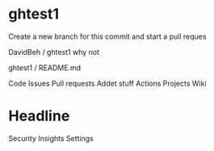 # ghtest1

Create a new branch for this commit and start a pull reques

DavidBeh
/
ghtest1
why not

ghtest1
/
README.md


Code
Issues
Pull requests
Addet stuff
Actions
Projects
Wiki
# Headline
Security
Insights
Settings
